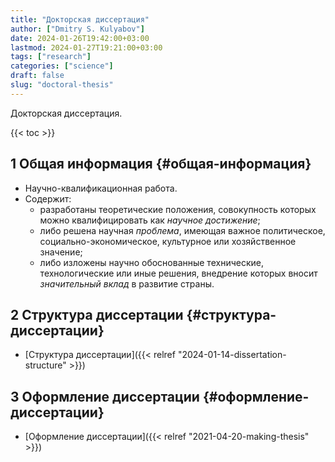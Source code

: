 ```yaml
---
title: "Докторская диссертация"
author: ["Dmitry S. Kulyabov"]
date: 2024-01-26T19:42:00+03:00
lastmod: 2024-01-27T19:21:00+03:00
tags: ["research"]
categories: ["science"]
draft: false
slug: "doctoral-thesis"
---
```


Докторская диссертация.

<!--more-->

{{< toc >}}


## <span class="section-num">1</span> Общая информация {#общая-информация}

-   Научно-квалификационная работа.
-   Содержит:
    -   разработаны теоретические положения, совокупность которых можно квалифицировать как _научное достижение_;
    -   либо решена научная _проблема_, имеющая важное политическое, социально-экономическое, культурное или хозяйственное значение;
    -   либо изложены научно обоснованные технические, технологические или иные решения, внедрение которых вносит _значительный вклад_ в развитие страны.


## <span class="section-num">2</span> Структура диссертации {#структура-диссертации}

-   [Структура диссертации]({{< relref "2024-01-14-dissertation-structure" >}})


## <span class="section-num">3</span> Оформление диссертации {#оформление-диссертации}

-   [Оформление диссертации]({{< relref "2021-04-20-making-thesis" >}})
